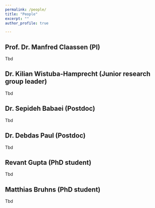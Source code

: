 ```yaml
---
permalink: /people/
title: "People"
excerpt: ""
author_profile: true

---
```



## Prof. Dr. Manfred Claassen (PI)

Tbd

## Dr. Kilian Wistuba-Hamprecht (Junior research group leader)

Tbd

## Dr. Sepideh Babaei (Postdoc)

Tbd 

## Dr. Debdas Paul (Postdoc)

Tbd

## Revant Gupta (PhD student)

Tbd

## Matthias Bruhns (PhD student)

Tbd